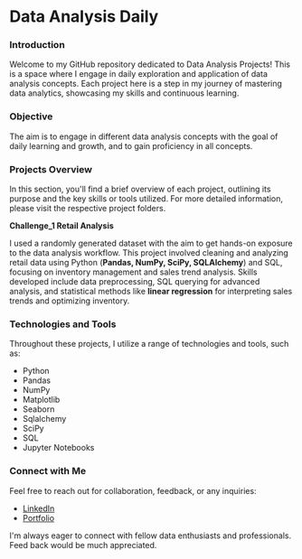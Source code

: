 # Data Analysis Daily

### Introduction

Welcome to my GitHub repository dedicated to Data Analysis Projects! This is a space where I engage in daily exploration 
and application of data analysis concepts. Each project here is a step in my journey of mastering data analytics, 
showcasing my skills and continuous learning.

### Objective

The aim is to engage in different data analysis concepts with the goal of daily learning and growth, and to gain proficiency in all concepts.


### Projects Overview

In this section, you'll find a brief overview of each project, outlining its purpose and the key skills or tools utilized. For more detailed information, please visit the respective project folders.

**Challenge_1 Retail Analysis** 

I used a randomly generated dataset with the aim to get hands-on exposure to the data analysis workflow. 
This project involved cleaning and analyzing retail data using Python (**Pandas, NumPy, SciPy, SQLAlchemy**)
and SQL, focusing on inventory management and sales trend analysis. Skills developed include data preprocessing, 
SQL querying for advanced analysis, and statistical methods like **linear regression** for interpreting sales trends and optimizing inventory.



### Technologies and Tools

Throughout these projects, I utilize a range of technologies and tools, such as:

- Python
- Pandas
- NumPy
- Matplotlib
- Seaborn
- Sqlalchemy
- SciPy 
- SQL
- Jupyter Notebooks
  


### Connect with Me

Feel free to reach out for collaboration, feedback, or any inquiries:

- [LinkedIn](https://www.linkedin.com/in/alerdo-ballabani-450a85283/)
- [Portfolio](https://alerdo-ballabani.co.uk/)

I'm always eager to connect with fellow data enthusiasts and professionals.
Feed back would be much appreciated.

